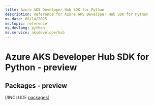 ```yaml
---
title: Azure AKS Developer Hub SDK for Python
description: Reference for Azure AKS Developer Hub SDK for Python
ms.date: 08/14/2025
ms.topic: reference
ms.devlang: python
ms.service: aksdeveloperhub
---
```

# Azure AKS Developer Hub SDK for Python - preview
## Packages - preview
[!INCLUDE [packages](aks-developer-hub-index.md)]